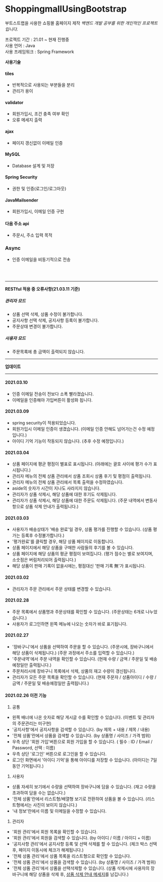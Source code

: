 # ShoppingmallUsingBootstrap
부트스트랩을 사용한 쇼핑몰 홈페이지 제작
*백엔드 개발 공부를 위한 개인적인 프로젝트입니다.*  

프로젝트 기간 : 21.01 ~ 현재 진행중  
사용 언어 : Java  
사용 프레임워크 : Spring Framework  

**사용기술**
  #### tiles
 - 반복적으로 사용되는 부분들을 분리
 - 관리가 용이
  #### validator
 - 회원가입시, 조건 충족 여부 확인
 - 오류 메세지 출력
  #### ajax
 - 페이지 갱신없이 이메일 인증
  #### MySQL
 - Database 설계 및 저장
  #### Spring Security
 - 권한 및 인증(로그인/로그아웃)
  #### JavaMailsender
 - 회원가입시, 이메일 인증 구현
  #### 다음 주소 api
 - 주문시, 주소 입력 목적
  ### Async
 - 인증 이메일을 비동기적으로 전송


<br/><br/>
___
**RESTful 적용 중 오류사항(21.03.11 기준)**

 ##### 관리자 모드
- 상품 선택 삭제, 상품 수정이 불가합니다.
- 공지사항 선택 삭제, 공지사항 등록이 불가합니다.
- 주문상태 변경이 불가합니다.

 ##### 사용자 모드
- 주문목록에 총 금액이 출력되지 않습니다.

____
**업데이트**
___
 #### 2021.03.10
- 인증 이메일 전송이 전보다 소폭 빨라졌습니다.
- 이메일을 인증해야 가입버튼이 활성화 됩니다.

 #### 2021.03.09
- spring security이 적용되었습니다.
- 회원가입시 이메일 인증이 생겼습니다. (이메일 인증 안해도 넘어가는건 수정 예정입니다.)
- 아이디 기억 기능이 작동되지 않습니다. (추후 수정 예정입니다.)

 #### 2021.03.04
- 상품 페이지에 평균 평점이 별표로 표시됩니다. (아래에는 괄호 사이에 평가 수가 표시됩니다.)
- 관리자 메뉴의 전체 상품 관리에서 상품 조회시 상품 후기 및 평점이 출력됩니다.
- 관리자 메뉴의 전체 상품 관리에서 목록 출력을 수정하였습니다.
- aside의 숫자가 시간이 지나도 사라지지 않습니다.
- 관리자가 상품 삭제시, 해당 상품에 대한 후기도 삭제됩니다.
- 관리자가 상품 삭제시, 해당 상품에 대한 주문도 삭제됩니다. (주문 내역에서 변동사항으로 상품 삭제 안내가 출력됩니다.)
 #### 2021.03.03
- 사용자가 배송상태가 '배송 완료'일 경우, 상품 평가를 진행할 수 있습니다. (상품 평가는 등록후 수정불가합니다.)
- '평가완료'를 클릭할 경우, 해당 상품 페이지로 이동합니다.
- 상품 페이지에서 해당 상품을 구매한 사람들의 후기를 볼 수 있습니다.
- 상품 페이지에 해당 상품의 평균 평점이 보여집니다. (평가 점수는 별로 보여지며, 소숫점은 버림처리되어 출력됩니다.)
- 해당 상품이 판매 기록이 없을시에는, 평점대신 '판매 기록 無'가 표시됩니다.

 #### 2021.03.02
- 관리자가 주문 관리에서 주문 상태를 변경할 수 있습니다.

 #### 2021.02.28
- 주문 목록에서 상품명과 주문상태를 확인할 수 있습니다. (주문상태는 6개로 나누었습니다.)
- 사용자가 로그인하면 왼쪽 메뉴에 나오는 숫자가 바로 표기됩니다.

 #### 2021.02.27
- '장바구니'에서 상품을 선택하여 주문을 할 수 있습니다. (주문시에, 장바구니에서 해당 상품이 삭제됩니다.) (주문 과정에서 주소를 입력할 수 있습니다.)
- '주문내역'에서 주문 내역을 확인할 수 있습니다. (현재 수량 / 금액 / 주문일 및 배송예정일만 출력됩니다.)
- 주문처리시에 장바구니 목록에서 삭제, 상품의 재고 수량이 갱신됩니다.
- 관리자가 모든 주문 목록을 확인할 수 있습니다. (현재 주문자 / 상품아이디 / 수량 / 금액 / 주문일 및 배송예정일만 출력됩니다.)

 #### 2021.02.26 이전 기능
1. 공통
 * 왼쪽 배너에 나온 숫자로 해당 게시글 수를 확인할 수 있습니다. (이벤트 및 관리자의 주문관리는 미구현)
 * '공지사항'에서 공지사항을 검색할 수 있습니다. (by 제목 + 내용 / 제목 / 내용)
 * '전체 상품'란에서 상품을 검색할 수 있습니다. (by 상품명 / 사이즈 / 가격 범위)
 * 우측 상단 '회원 가입'버튼으로 회원 가입을 할 수 있습니다. ( 필수 : ID / Email / Password, 선택 : 이름)
 * 우측 상단 '로그인' 버튼으로 로그인을 할 수 있습니다.
 * 로그인 화면에서 '아이디 기억'을 통해 아이디를 저장할 수 있습니다. (아이디는 7일동안 기억됩니다.)
1. 사용자
 * 상품 자세히 보기에서 수량을 선택하여 장바구니에 담을 수 있습니다. (재고 수량을 초과하여 담을 수는 없습니다.)
 * '전체 상품'란에서 리스트형/배열형 보기로 전환하여 상품을 볼 수 있습니다. (리스트형에서는 사진이 보이지 않습니다.)
 * '내 정보'란에서 이름 및 이메일을 수정할 수 있습니다.
1. 관리자 
 * '회원 관리'에서 회원 목록을 확인할 수 있습니다.
 * '회원 관리'에서 회원을 검색할 수 있습니다. (by 아이디 / 이름 / 아이디 + 이름)
 * '공지사항 관리'에서 공지사항 등록 및 선택 삭제를 할 수 있습니다. (체크 박스 선택후, 페이지 이동시에 체크가 해제됩니다.)
 * '전체 상품 관리'에서 상품 목록을 리스트형으로 확인할 수 있습니다.
 * '전체 상품 관리'에서 상품을 검색할 수 있습니다. (by 상품명 / 사이즈 / 가격 범위)
 * '전체 상품 관리'에서 상품을 선택삭제할 수 있습니다. (상품 삭제시에 사용자의 장바구니에 해당 상품을 삭제 후, <u>상품 삭제 안내 메세지</u>를 남깁니다.)
